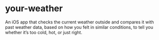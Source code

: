 # your-weather

An iOS app that checks the current weather outside and compares it with past weather data, based on how you felt in similar conditions, to tell you whether it’s too cold, hot, or just right.
